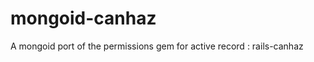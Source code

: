 mongoid-canhaz
====================

A mongoid port of the permissions gem for active record : rails-canhaz
